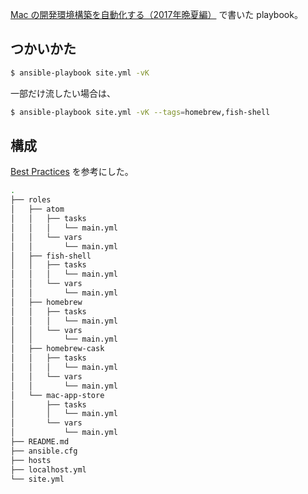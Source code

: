 [Mac の開発環境構築を自動化する（2017年晩夏編）](https://scrapbox.io/uknmr/Mac_%E3%81%AE%E9%96%8B%E7%99%BA%E7%92%B0%E5%A2%83%E6%A7%8B%E7%AF%89%E3%82%92%E8%87%AA%E5%8B%95%E5%8C%96%E3%81%99%E3%82%8B%EF%BC%882017%E5%B9%B4%E6%99%A9%E5%A4%8F%E7%B7%A8%EF%BC%89) で書いた playbook。

## つかいかた

```bash
$ ansible-playbook site.yml -vK
```

一部だけ流したい場合は、

```bash
$ ansible-playbook site.yml -vK --tags=homebrew,fish-shell
```

## 構成

[Best Practices](http://docs.ansible.com/ansible/latest/playbooks_best_practices.html) を参考にした。


```bash
.
├── roles
│   ├── atom
│   │   ├── tasks
│   │   │   └── main.yml
│   │   └── vars
│   │       └── main.yml
│   ├── fish-shell
│   │   ├── tasks
│   │   │   └── main.yml
│   │   └── vars
│   │       └── main.yml
│   ├── homebrew
│   │   ├── tasks
│   │   │   └── main.yml
│   │   └── vars
│   │       └── main.yml
│   ├── homebrew-cask
│   │   ├── tasks
│   │   │   └── main.yml
│   │   └── vars
│   │       └── main.yml
│   └── mac-app-store
│       ├── tasks
│       │   └── main.yml
│       └── vars
│           └── main.yml
├── README.md
├── ansible.cfg
├── hosts
├── localhost.yml
└── site.yml
```
